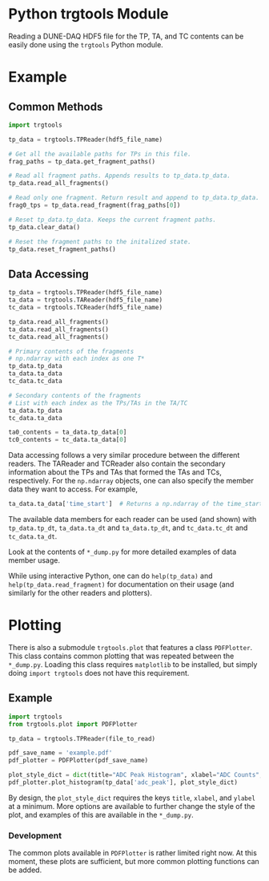 # Python trgtools Module

Reading a DUNE-DAQ HDF5 file for the TP, TA, and TC contents can be easily done using the `trgtools` Python module.

# Example

## Common Methods
```python
import trgtools

tp_data = trgtools.TPReader(hdf5_file_name)

# Get all the available paths for TPs in this file.
frag_paths = tp_data.get_fragment_paths()

# Read all fragment paths. Appends results to tp_data.tp_data.
tp_data.read_all_fragments()

# Read only one fragment. Return result and append to tp_data.tp_data.
frag0_tps = tp_data.read_fragment(frag_paths[0])

# Reset tp_data.tp_data. Keeps the current fragment paths.
tp_data.clear_data()

# Reset the fragment paths to the initalized state.
tp_data.reset_fragment_paths()
```

## Data Accessing
```python
tp_data = trgtools.TPReader(hdf5_file_name)
ta_data = trgtools.TAReader(hdf5_file_name)
tc_data = trgtools.TCReader(hdf5_file_name)

tp_data.read_all_fragments()
ta_data.read_all_fragments()
tc_data.read_all_fragments()

# Primary contents of the fragments
# np.ndarray with each index as one T*
tp_data.tp_data
ta_data.ta_data
tc_data.tc_data

# Secondary contents of the fragments
# List with each index as the TPs/TAs in the TA/TC
ta_data.tp_data
tc_data.ta_data

ta0_contents = ta_data.tp_data[0]
tc0_contents = tc_data.ta_data[0]
```
Data accessing follows a very similar procedure between the different readers. The TAReader and TCReader also contain the secondary information about the TPs and TAs that formed the TAs and TCs, respectively. For the `np.ndarray` objects, one can also specify the member data they want to access. For example,
```python
ta_data.ta_data['time_start']  # Returns a np.ndarray of the time_starts for all read TAs
```
The available data members for each reader can be used (and shown) with `tp_data.tp_dt`, `ta_data.ta_dt` and `ta_data.tp_dt`, and `tc_data.tc_dt` and `tc_data.ta_dt`.

Look at the contents of `*_dump.py` for more detailed examples of data member usage.

While using interactive Python, one can do `help(tp_data)` and `help(tp_data.read_fragment)` for documentation on their usage (and similarly for the other readers and plotters).

# Plotting
There is also a submodule `trgtools.plot` that features a class `PDFPlotter`. This class contains common plotting that was repeated between the `*_dump.py`. Loading this class requires `matplotlib` to be installed, but simply doing `import trgtools` does not have this requirement.

## Example
```python
import trgtools
from trgtools.plot import PDFPlotter

tp_data = trgtools.TPReader(file_to_read)

pdf_save_name = 'example.pdf'
pdf_plotter = PDFPlotter(pdf_save_name)

plot_style_dict = dict(title="ADC Peak Histogram", xlabel="ADC Counts", ylabel="Count")
pdf_plotter.plot_histogram(tp_data['adc_peak'], plot_style_dict)
```

By design, the `plot_style_dict` requires the keys `title`, `xlabel`, and `ylabel` at a minimum. More options are available to further change the style of the plot, and examples of this are available in the `*_dump.py`.

### Development
The common plots available in `PDFPlotter` is rather limited right now. At this moment, these plots are sufficient, but more common plotting functions can be added.
